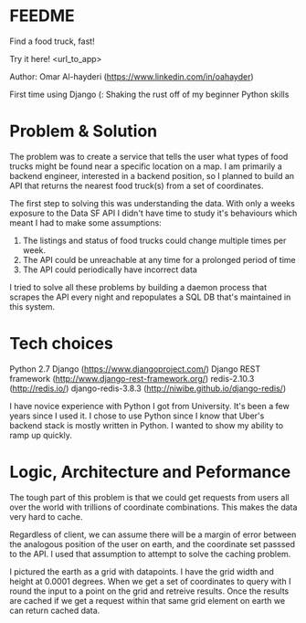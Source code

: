 # FEEDME
Find a food truck, fast!

Try it here!
<url_to_app>

Author: Omar Al-hayderi (https://www.linkedin.com/in/oahayder)

First time using Django (: Shaking the rust off of my beginner Python skills

# Problem & Solution
The problem was to create a service that tells the user what types of food trucks might be found near a specific location on a map. I am primarily a backend engineer, interested in a backend position, so I planned to build an API that returns the nearest food truck(s) from a set of coordinates.

The first step to solving this was understanding the data. With only a weeks exposure to the Data SF API I didn't have time to study it's behaviours which meant I had to make some assumptions:

1. The listings and status of food trucks could change multiple times per week.
2. The API could be unreachable at any time for a prolonged period of time
3. The API could periodically have incorrect data

I tried to solve all these problems by building a daemon process that scrapes the API every night and repopulates a SQL DB that's maintained in this system.

# Tech choices
Python 2.7
Django (https://www.djangoproject.com/)
Django REST framework (http://www.django-rest-framework.org/)
redis-2.10.3 (http://redis.io/)
django-redis-3.8.3 (http://niwibe.github.io/django-redis/)

I have novice experience with Python I got from University. It's been a few years since I used it. I chose to use Python since I know that Uber's backend stack is mostly written in Python. I wanted to show my ability to ramp up quickly.

# Logic, Architecture and Peformance
The tough part of this problem is that we could get requests from users all over the world with trillions of coordinate combinations. This makes the data very hard to cache.

Regardless of client, we can assume there will be a margin of error between the analogous position of the user on earth, and the coordinate set passsed to the API. I used that assumption to attempt to solve the caching problem.

I pictured the earth as a grid with datapoints. I have the grid width and height at 0.0001 degrees. When we get a set of coordinates to query with I round the input to a point on the grid and retreive results. Once the results are cached if we get a request within that same grid element on earth we can return cached data.

